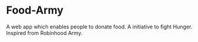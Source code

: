 # Food-Army
A web app which enables people to donate food. A initiative to fight Hunger. Inspired from Robinhood Army.
